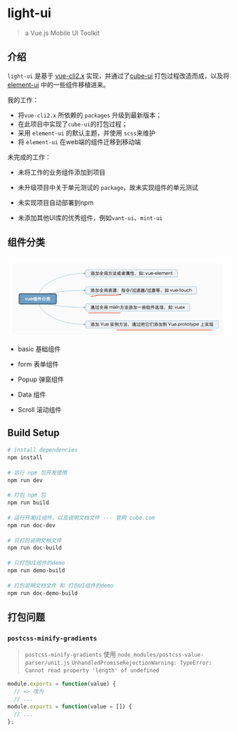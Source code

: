 # light-ui

> a Vue.js Mobile UI Toolkit

## 介绍

`light-ui` 是基于 [vue-cli2.x](https://cli.vuejs.org/zh/guide/cli-service.html) 实现，并通过了[cube-ui](https://didi.github.io/cube-ui/#/zh-CN) 打包过程改造而成，以及将 [element-ui](https://element.eleme.cn/#/zh-CN) 中的一些组件移植进来。

我的工作：

+ 将`vue-cli2.x` 所依赖的 `packages` 升级到最新版本；
+ 在此项目中实现了`cube-ui`的打包过程；
+ 采用 `element-ui` 的默认主题，并使用 `scss`来维护
+ 将 `element-ui` 在web端的组件迁移到移动端

未完成的工作：

+ 未将工作的业务组件添加到项目

+ 未升级项目中关于单元测试的 `package`，故未实现组件的单元测试
+ 未实现项目自动部署到npm
+ 未添加其他UI库的优秀组件，例如`vant-ui`、`mint-ui`

## 组件分类

![component](README/component.png)

+ basic 基础组件

+ form 表单组件

+ Popup 弹窗组件

+ Data 组件

+ Scroll 滚动组件

## Build Setup

``` bash
# install dependencies
npm install

# 运行 npm 包开发使用
npm run dev

# 打包 npm 包
npm run build

# 运行开发UI组件，以及说明文档文件 --- 官网 cube.com
npm run doc-dev

# 只打包说明文档文件
npm run doc-build

# 只打包UI组件的demo
npm run demo-build

# 打包说明文档文件 和 打包UI组件的demo
npm run doc-demo-build
```

## 打包问题

### `postcss-minify-gradients`

> `postcss-minify-gradients` 使用 `node_modules/postcss-value-parser/unit.js`
> `UnhandledPromiseRejectionWarning: TypeError: Cannot read property 'length' of undefined`

```js
module.exports = function(value) {
  // => 改为
  // ...
module.exports = function(value = []) {
  // ...
};

```
